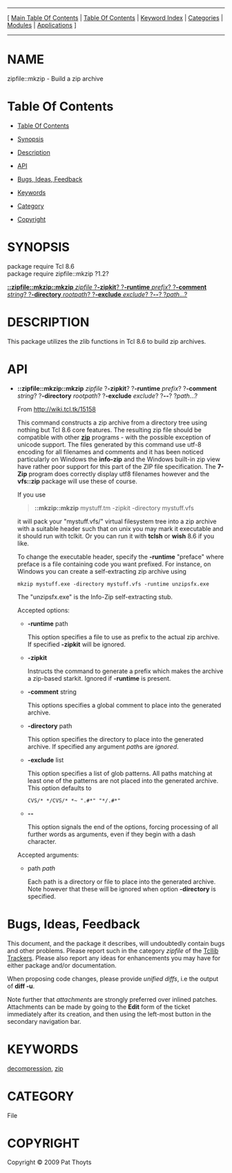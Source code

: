 
[//000000001]: # (zipfile::mkzip \- Zip archive creation)
[//000000002]: # (Generated from file 'mkzip\.man' by tcllib/doctools with format 'markdown')
[//000000003]: # (Copyright &copy; 2009 Pat Thoyts)
[//000000004]: # (zipfile::mkzip\(n\) 1\.2 tcllib "Zip archive creation")

<hr> [ <a href="../../../../toc.md">Main Table Of Contents</a> &#124; <a
href="../../../toc.md">Table Of Contents</a> &#124; <a
href="../../../../index.md">Keyword Index</a> &#124; <a
href="../../../../toc0.md">Categories</a> &#124; <a
href="../../../../toc1.md">Modules</a> &#124; <a
href="../../../../toc2.md">Applications</a> ] <hr>

# NAME

zipfile::mkzip \- Build a zip archive

# <a name='toc'></a>Table Of Contents

  - [Table Of Contents](#toc)

  - [Synopsis](#synopsis)

  - [Description](#section1)

  - [API](#section2)

  - [Bugs, Ideas, Feedback](#section3)

  - [Keywords](#keywords)

  - [Category](#category)

  - [Copyright](#copyright)

# <a name='synopsis'></a>SYNOPSIS

package require Tcl 8\.6  
package require zipfile::mkzip ?1\.2?  

[__::zipfile::mkzip::mkzip__ *zipfile* ?__\-zipkit__? ?__\-runtime__ *prefix*? ?__\-comment__ *string*? ?__\-directory__ *rootpath*? ?__\-exclude__ *exclude*? ?__\-\-__? ?*path*\.\.\.?](#1)  

# <a name='description'></a>DESCRIPTION

This package utilizes the zlib functions in Tcl 8\.6 to build zip archives\.

# <a name='section2'></a>API

  - <a name='1'></a>__::zipfile::mkzip::mkzip__ *zipfile* ?__\-zipkit__? ?__\-runtime__ *prefix*? ?__\-comment__ *string*? ?__\-directory__ *rootpath*? ?__\-exclude__ *exclude*? ?__\-\-__? ?*path*\.\.\.?

    From [http://wiki\.tcl\.tk/15158](http://wiki\.tcl\.tk/15158)

    This command constructs a zip archive from a directory tree using nothing
    but Tcl 8\.6 core features\. The resulting zip file should be compatible with
    other __[zip](\.\./\.\./\.\./\.\./index\.md\#zip)__ programs \- with the
    possible exception of unicode support\. The files generated by this command
    use utf\-8 encoding for all filenames and comments and it has been noticed
    particularly on Windows the __info\-zip__ and the Windows built\-in zip
    view have rather poor support for this part of the ZIP file specification\.
    The __7\-Zip__ program does correctly display utf8 filenames however and
    the __vfs::zip__ package will use these of course\.

    If you use

    > __::mkzip::mkzip__ mystuff\.tm \-zipkit \-directory mystuff\.vfs  

    it will pack your "mystuff\.vfs/" virtual filesystem tree into a zip archive
    with a suitable header such that on unix you may mark it executable and it
    should run with tclkit\. Or you can run it with __tclsh__ or __wish__
    8\.6 if you like\.

    To change the executable header, specify the __\-runtime__ "preface"
    where preface is a file containing code you want prefixed\. For instance, on
    Windows you can create a self\-extracting zip archive using

        mkzip mystuff.exe -directory mystuff.vfs -runtime unzipsfx.exe

    The "unzipsfx\.exe" is the Info\-Zip self\-extracting stub\.

    Accepted options:

      * __\-runtime__ path

        This option specifies a file to use as prefix to the actual zip archive\.
        If specified __\-zipkit__ will be ignored\.

      * __\-zipkit__

        Instructs the command to generate a prefix which makes the archive a
        zip\-based starkit\. Ignored if __\-runtime__ is present\.

      * __\-comment__ string

        This options specifies a global comment to place into the generated
        archive\.

      * __\-directory__ path

        This option specifies the directory to place into the generated archive\.
        If specified any argument *path*s are *ignored*\.

      * __\-exclude__ list

        This option specifies a list of glob patterns\. All paths matching at
        least one of the patterns are not placed into the generated archive\.
        This option defaults to

            CVS/* */CVS/* *~ ".#*" "*/.#*"

      * __\-\-__

        This option signals the end of the options, forcing processing of all
        further words as arguments, even if they begin with a dash character\.

    Accepted arguments:

      * path *path*

        Each path is a directory or file to place into the generated archive\.
        Note however that these will be ignored when option __\-directory__
        is specified\.

# <a name='section3'></a>Bugs, Ideas, Feedback

This document, and the package it describes, will undoubtedly contain bugs and
other problems\. Please report such in the category *zipfile* of the [Tcllib
Trackers](http://core\.tcl\.tk/tcllib/reportlist)\. Please also report any ideas
for enhancements you may have for either package and/or documentation\.

When proposing code changes, please provide *unified diffs*, i\.e the output of
__diff \-u__\.

Note further that *attachments* are strongly preferred over inlined patches\.
Attachments can be made by going to the __Edit__ form of the ticket
immediately after its creation, and then using the left\-most button in the
secondary navigation bar\.

# <a name='keywords'></a>KEYWORDS

[decompression](\.\./\.\./\.\./\.\./index\.md\#decompression),
[zip](\.\./\.\./\.\./\.\./index\.md\#zip)

# <a name='category'></a>CATEGORY

File

# <a name='copyright'></a>COPYRIGHT

Copyright &copy; 2009 Pat Thoyts
